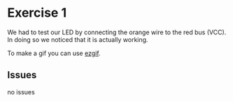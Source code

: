 

# Exercise 1 
We had to test our LED by connecting the orange wire to the red bus (VCC). In doing so we noticed that it is actually working.

To make a gif you can use [ezgif](https://ezgif.com/maker).
## Issues
no issues
